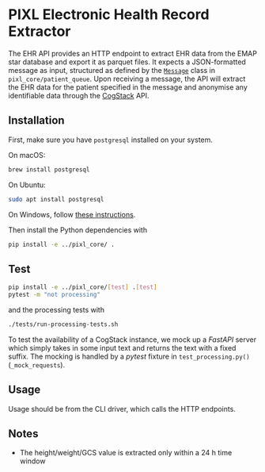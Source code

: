 # PIXL Electronic Health Record Extractor

The EHR API provides an HTTP endpoint to extract EHR data from the EMAP star database and export it
as parquet files. It expects a JSON-formatted message as input, structured as defined by the
[`Message`](../pixl_core/src/core/patient_queue/message.py) class in `pixl_core/patient_queue`.
Upon receiving a message, the API will extract the EHR data for the patient specified in the message
and anonymise any identifiable data through the [CogStack](https://cogstack.org/) API.

## Installation

First, make sure you have `postgresql` installed on your system.

On macOS:

```bash
brew install postgresql
```

On Ubuntu:

```bash
sudo apt install postgresql
```

On Windows, follow [these instructions](https://www.postgresqltutorial.com/postgresql-getting-started/install-postgresql/).

Then install the Python dependencies with

```bash
pip install -e ../pixl_core/ .
```

## Test

```bash
pip install -e ../pixl_core/[test] .[test]
pytest -m "not processing"
```

and the processing tests with

```bash
./tests/run-processing-tests.sh
```

To test the availability of a CogStack instance, we mock up a *FastAPI* server which simply takes in
some input text and returns the text with a fixed suffix. The mocking is handled by a *pytest* fixture in
`test_processing.py()` (`_mock_requests`).

## Usage

Usage should be from the CLI driver, which calls the HTTP endpoints.

## Notes

- The height/weight/GCS value is extracted only within a 24 h time window
